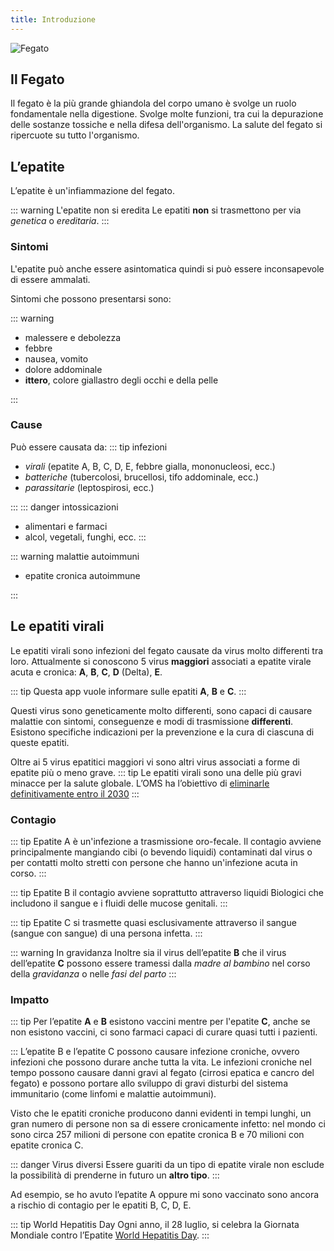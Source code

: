 ```yaml
---
title: Introduzione
---
```


![Fegato](/images/stock/liver-female.jpg)

## Il Fegato

Il fegato è la più grande ghiandola del corpo umano è svolge un ruolo fondamentale nella digestione. Svolge molte funzioni, tra cui la depurazione delle sostanze tossiche e nella difesa dell'organismo. La salute del fegato si ripercuote su tutto l'organismo.

## L’epatite

L’epatite è un'infiammazione del fegato.

::: warning L'epatite non si eredita
Le epatiti **non** si trasmettono per via _genetica_ o _ereditaria_.
:::

### Sintomi

L'epatite può anche essere asintomatica quindi si può essere inconsapevole di essere ammalati.

Sintomi che possono presentarsi sono:

::: warning

- malessere e debolezza
- febbre
- nausea, vomito
- dolore addominale
- **ittero**, colore giallastro degli occhi e della pelle

:::

### Cause

Può essere causata da:
::: tip infezioni

- _virali_ (epatite A, B, C, D, E, febbre gialla, mononucleosi, ecc.)
- _batteriche_ (tubercolosi, brucellosi, tifo addominale, ecc.)
- _parassitarie_ (leptospirosi, ecc.)

:::
::: danger intossicazioni

- alimentari e farmaci
- alcol, vegetali, funghi, ecc.
  :::

::: warning malattie autoimmuni

- epatite cronica autoimmune

:::

## Le epatiti virali

Le epatiti virali sono infezioni del fegato causate da virus molto differenti tra loro. Attualmente si conoscono 5 virus **maggiori** associati a epatite virale acuta e cronica: **A**, **B**, **C**, **D** (Delta), **E**.

::: tip
Questa app vuole informare sulle epatiti **A**, **B** e **C**.
:::

Questi virus sono geneticamente molto differenti, sono capaci di causare malattie con sintomi, conseguenze e modi di trasmissione **differenti**. Esistono specifiche indicazioni per la prevenzione e la cura di ciascuna di queste epatiti.

Oltre ai 5 virus epatitici maggiori vi sono altri virus associati a forme di epatite più o meno grave.
::: tip
Le epatiti virali sono una delle più gravi minacce per la salute globale. L’OMS ha l’obiettivo di
[eliminarle definitivamente entro il 2030](https://www.who.int/hepatitis/publications/hepatitis-service-coverage-targets/en/)
:::

### Contagio

::: tip Epatite A <Badge text="A-limentare" type="tip"/>
è un'infezione a trasmissione oro-fecale. Il contagio avviene principalmente mangiando cibi (o bevendo liquidi) contaminati dal virus o per contatti molto stretti con persone che hanno un'infezione acuta in corso.
:::

::: tip Epatite B <Badge text="B-io liquidi" type="tip"/>
il contagio avviene soprattutto attraverso liquidi Biologici che includono il sangue e i fluidi delle mucose genitali.
:::

::: tip Epatite C <Badge text="C-ontatto sangue" type="tip"/>
si trasmette quasi esclusivamente attraverso il sangue (sangue con sangue) di una persona infetta.
:::

::: warning In gravidanza
Inoltre sia il virus dell’epatite **B** che il virus dell’epatite **C** possono essere tramessi dalla _madre al bambino_ nel corso della _gravidanza_ o nelle _fasi del parto_
:::

### Impatto

::: tip
Per l’epatite **A** e **B** esistono vaccini mentre per l'epatite **C**, anche se non esistono vaccini, ci sono farmaci capaci di curare quasi tutti i pazienti.

:::
L’epatite B e l’epatite C possono causare infezione croniche, ovvero infezioni che possono durare anche tutta la vita. Le infezioni croniche nel tempo possono causare danni gravi al fegato (cirrosi epatica e cancro del fegato) e possono portare allo sviluppo di gravi disturbi del sistema immunitario (come linfomi e malattie autoimmuni).

Visto che le epatiti croniche producono danni evidenti in tempi lunghi, un gran numero di persone non sa di essere cronicamente infetto: nel mondo ci sono circa 257 milioni di persone con epatite cronica B e 70 milioni con epatite cronica C.

::: danger Virus diversi
Essere guariti da un tipo di epatite virale non esclude la possibilità di prenderne in futuro un **altro tipo**.
:::

Ad esempio, se ho avuto l’epatite A oppure mi sono vaccinato sono ancora a rischio di contagio per le epatiti B, C, D, E.

::: tip World Hepatitis Day
Ogni anno, il 28 luglio, si celebra la Giornata Mondiale contro l’Epatite [World Hepatitis Day](http://www.worldhepatitisday.org/).
:::
